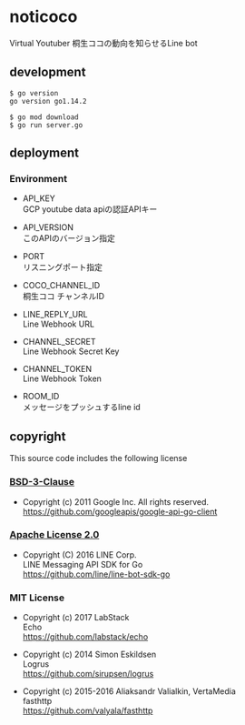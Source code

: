 # noticoco


Virtual Youtuber 桐生ココの動向を知らせるLine bot 

## development

```shell script
$ go version
go version go1.14.2

$ go mod download
$ go run server.go
```

## deployment

### Environment
- API_KEY  
GCP youtube data apiの認証APIキー

- API_VERSION  
このAPIのバージョン指定

- PORT  
リスニングポート指定

- COCO_CHANNEL_ID  
桐生ココ チャンネルID

- LINE_REPLY_URL  
Line Webhook URL

- CHANNEL_SECRET  
Line Webhook Secret Key

- CHANNEL_TOKEN  
Line Webhook Token

- ROOM_ID  
メッセージをプッシュするline id

## copyright

This source code includes the following license

### [BSD-3-Clause](https://opensource.org/licenses/BSD-3-Clause)

- Copyright (c) 2011 Google Inc. All rights reserved.  
https://github.com/googleapis/google-api-go-client

### [Apache License 2.0](http://www.apache.org/licenses/LICENSE-2.0)

- Copyright (C) 2016 LINE Corp.  
LINE Messaging API SDK for Go  
https://github.com/line/line-bot-sdk-go

### MIT License
- Copyright (c) 2017 LabStack  
Echo  
https://github.com/labstack/echo

- Copyright (c) 2014 Simon Eskildsen  
Logrus    
https://github.com/sirupsen/logrus

- Copyright (c) 2015-2016 Aliaksandr Valialkin, VertaMedia  
fasthttp  
https://github.com/valyala/fasthttp

